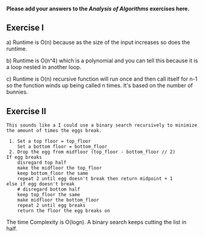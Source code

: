 #### Please add your answers to the **_Analysis of Algorithms_** exercises here.

## Exercise I

a) Runtime is O(n) because as the size of the input increases so does the runtime.

b) Runtime is O(n^4) which is a polynomial and you can tell this because it is a loop nested in another loop.

c) Runtime is O(n) recursive function will run once and then call itself for n-1 so the function winds up being called n times. It's based on the number of bunnies.

## Exercise II

    This sounds like a I could use a binary search recursively to minimize the amount of times the eggs break.

     1. Set a top floor = top_floor
        Set a bottom floor = bottom_floor
     2. Drop the egg from midfloor (top_floor - bottom_floor // 2)
    If egg breaks
        disregard top half
        make the midfloor the top_floor
        keep bottom_floor the same
        repeat 2 until egg doesn't break then return midpoint + 1
    else if egg doesn't break
        # disregard bottom half
        keep top_floor the same
        make midfloor the bottom_floor
        repeat 2 until egg breaks
        return the floor the egg breaks on

The time Complexity is O(logn). A binary search keeps cutting the list in half.
